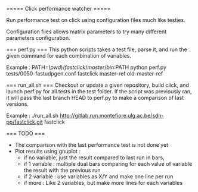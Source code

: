 ===== Click performance watcher =====

Run performance test on click using configuration files much like 
testies.

Configuration files allows matrix parameters to try many different parameters configuration.

=== perf.py ===
This python scripts takes a test file, parse it, and run the given command for each combination of variables.

Example :
	PATH=$(pwd)/fastclick/master/bin:$PATH python perf.py tests/0050-fastudpgen.conf fastclick master-ref old-master-ref

=== run\_all.sh ===
Checkout or update a given repository, build click, and launch perf.py for all tests in the test folder. If the script was previously ran, it will pass the last branch HEAD to perf.py to make a comparison of last versions.

Example :
	./run_all.sh http://gitlab.run.montefiore.ulg.ac.be/sdn-pp/fastclick.git fastclick

=== TODO ===
- The comparison with the last performance test is not done yet
- Plot results using gnuplot :
  - if no variable, just the result compared to last run in bars,
  - if 1 variable : multiple dual bars comparing for each value of variable the result with the previous run
  - if 2 variable : use variables as X/Y and make one line per run
  - if more : Like 2 variables, but make more lines for each variables 
